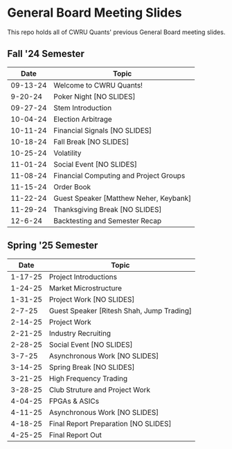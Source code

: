 # General Board Meeting Slides

This repo holds all of CWRU Quants' previous General Board meeting slides.

## Fall '24 Semester

| Date      | Topic               |
| --------- | -----------------   |
| 09-13-24  | Welcome to CWRU Quants!    |
| 9-20-24 | Poker Night [NO SLIDES] | 
| 09-27-24  | Stem Introduction   |
| 10-04-24  | Election Arbitrage  |
| 10-11-24 | Financial Signals [NO SLIDES] |
| 10-18-24 | Fall Break [NO SLIDES] |
| 10-25-24  | Volatility          |
| 11-01-24 | Social Event [NO SLIDES] |
| 11-08-24  | Financial Computing and Project Groups  |
| 11-15-24 | Order Book |
| 11-22-24 | Guest Speaker [Matthew Neher, Keybank] | 
| 11-29-24 | Thanksgiving Break [NO SLIDES] |
| 12-6-24 | Backtesting and Semester Recap |

## Spring '25 Semester

| Date      | Topic               |
| --------- | -----------------   |
| 1-17-25 | Project Introductions |
| 1-24-25 | Market Microstructure |
| 1-31-25 | Project Work [NO SLIDES] |
| 2-7-25 | Guest Speaker [Ritesh Shah, Jump Trading] |
| 2-14-25 | Project Work |
| 2-21-25 | Industry Recruiting |
| 2-28-25 | Social Event [NO SLIDES] |
| 3-7-25 | Asynchronous Work [NO SLIDES] |
| 3-14-25 | Spring Break [NO SLIDES] |
| 3-21-25 | High Frequency Trading |
| 3-28-25 | Club Struture and Project Work |
| 4-04-25 | FPGAs & ASICs |
| 4-11-25 | Asynchronous Work [NO SLIDES] |
| 4-18-25 | Final Report Preparation [NO SLIDES] |
| 4-25-25 | Final Report Out |
